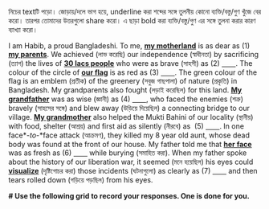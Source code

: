 নিচের textটি পড়ো। জোড়ায়/দলে ভাগ হয়ে, underline করা শব্দের সঙ্গে তুলনীয় কোনো ব্যক্তি/বস্তু/গুণ খুঁজে বের করো। তারপর তোমাদের উত্তরগুলো share করো। এ ছাড়া bold করা ব্যক্তি/বস্তু/গুণ এর সঙ্গে তুলনা করার কারণ ব্যাখ্যা করো।

I am Habib, a proud Bangladeshi. To me, **<u>my motherland</u>** is as dear as (1) **<u>my parents</u>**. We achieved (লাভ করেছি) our independence (স্বাধীনতা) by sacrificing (ত্যাগ) the lives of **<u>30 lacs people</u>** who were as brave (সাহসী) as (2) <u>       </u>. The colour of the circle of **<u>our flag</u>** is as red as (3) <u>       </u>. The green colour of the flag is an emblem (প্রতীক) of the greenery (সবুজ গাছপালা) of nature (প্রকৃতি) in Bangladesh. My grandparents also fought (লড়াই করেছিল) for this land. **<u>My grandfather</u>** was as wise (জ্ঞানী) as (4) <u>       </u>, who faced the enemies (শত্রু) bravely (সাহসের সঙ্গে) and blew away (উড়িয়ে দিয়েছিল) a connecting bridge to our village. **<u>My grandmother</u>** also helped the Mukti Bahini of our locality (স্থানীয়) with food, shelter (আশ্রয়) and first aid as silently (নীরবে) as  (5) <u>       </u>. In one face*-*to*-*face attack (আক্রমণ), they killed my 8 year old aunt, whose dead body was found at the front of our house. My father told me that **<u>her face</u>** was as fresh as (6) <u>       </u> while burying (সমাহিত করা). When my father spoke about the history of our liberation war, it seemed (মনে হয়েছিল) his eyes could **<u>visualize</u>** (দৃষ্টিগোচর করা) those incidents (ঘটনাগুলো) as clearly as (7) <u>       </u> and then tears rolled down (গড়িয়ে পড়ছিল) from his eyes.

**\# Use the following grid to record your responses. One is done for you.**
